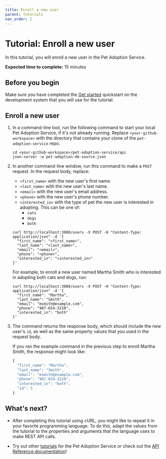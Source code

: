 ```yaml
---
title: Enroll a new user
parent: Tutorials
nav_order: 1
---
```


# Tutorial: Enroll a new user

In this tutorial, you will enroll a new user in the Pet Adoption Service.

**Expected time to complete:** 15 minutes

## Before you begin

Make sure you have completed the [Get started](../get_started.md) quickstart on the development system that you will use for the tutorial.

## Enroll a new user

1. In a command-line tool, run the following command to start your local Pet Adoption Service, if it's not already running. Replace `<your-github-workspace>` with the directory that contains your clone of the `pet-adoption-service` repo.

    ```shell
    cd <your-github-workspace>/pet-adoption-service/api
    json-server -w pet-adoption-db-source.json
    ```

1. In another command-line window, run this command to make a `POST` request. In the request body, replace:

    * `<first_name>` with the new user's first name.
    * `<last_name>` with the new user's last name.
    * `<email>` with the new user's email address.
    * `<phone>` with the new user's phone number.
    * `<interested_in>` with the type of pet the new user is interested in adopting. This can be one of:
      * `cats`
      * `dogs`
      * `both`

    ```shell
    curl http://localhost:3000/users -X POST -H "Content-Type: application/json" -d '{
      "first_name": "<first_name>",
      "last_name": "<last_name>",
      "email": "<email>",
      "phone": "<phone>",
      "interested_in": "<interested_in>"
    }'
    ```

    For example, to enroll a new user named Martha Smith who is interested in adopting both cats and dogs, run:

    ```shell
    curl http://localhost:3000/users -X POST -H "Content-Type: application/json" -d '{
      "first_name": "Martha",
      "last_name": "Smith",
      "email": "msmith@example.com",
      "phone": "987-654-3210",
      "interested_in": "both"
    }'
    ```

1. The command returns the response body, which should include the new user's `id`, as well as the same property values that you used in the request body.

    If you ran the example command in the previous step to enroll Martha Smith, the response might look like:

    ```js
    {
      "first_name": "Martha",
      "last_name": "Smith",
      "email": "msmith@example.com",
      "phone": "987-654-3210",
      "interested_in": "both",
      "id": 5
    }
    ```

## What's next?

* After completing this tutorial using cURL, you might like to repeat it in
your favorite programming language. To do this, adapt the values from
the tutorial to the properties and arguments that the language uses to
make REST API calls.

* Try out other [tutorials](index.md) for the Pet Adoption Service or check out the [API Reference documentation](../api/index.md)!
